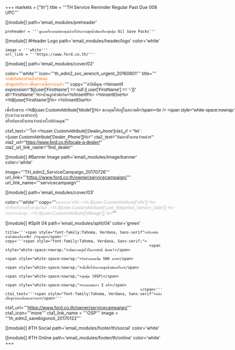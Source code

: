 +++
markets = ["th"]
title = '''TH Service Reminder Regular Past Due 008 UPC'''

[[module]]
path='email_modules/preheader'


	preheader = '''ดูแลเครื่องยนต์ของคุณด้วยโปรแกรมชุดน้ำมันเครื่องสุดคุ้ม Oil Save Packs'''

[[module]] #Header Logo
path='email_modules/header/logo'
color='white'

	image = '''white'''
	url_link = '''https://www.ford.co.th/'''


[[module]]
path='email_modules/cover/02'

color='''white'''
icon='''th_edm2_svc_wrench_urgent_20160801'''
title='''<span style="color:#ff6600;font-family:Tahoma, Verdana, Sans-serif">
					<span style="white-space:nowrap;">รถฟอร์ดของท่านถึงกำหนด</span><br />
					<span style="white-space:nowrap;">เข้าศูนย์บริการ</span>
					<span style="white-space:nowrap;">เพื่อตรวจเช็คระยะแล้ว</span>
					</span>'''
copy='''<span style="font-family:Tahoma, Verdana, Sans-serif">สวัสดีคุณ <%InsertIf expression="${(user['FirstName'] == null || user['FirstName'] == '-')}" id="FirstName" %>ท่านลูกค้าฟอร์ด<%/InsertIf%> <%InsertElse%> <%${user['FirstName']}%> <%/InsertElse%>
<br /><br />
		<span style="white-space:nowrap;">เพื่อรักษารถ <%${user.CustomAttribute['Model']}%>	ของคุณให้อยู่ในสภาพดี</span><br />
		<span style="white-space:nowrap;">และวิ่งได้อย่างเต็มประสิทธิภาพสม่ำเสมอ</span><br />
		<span style="white-space:nowrap;">อย่าลืมนำรถเข้าศูนย์บริการ</span><br />
		<span style="white-space:nowrap;">เพื่อตรวจเช็คระยะเมื่อครบกำหนด</span>
<br /><br />
<span style="white-space:nowrap;">นัดหมายเพื่อเข้ารับบริการได้ทันที</span> 
<span style="white-space:nowrap;">เพื่อการขับขี่อย่างมั่นใจไปกับฟอร์ด</span> <br>
<span style="white-space:nowrap;">ติดต่อ <%${user.CustomAttribute['Dealer_Name']}%></span> 
<span style="white-space:nowrap;">(ระหว่างเวลาทำการ)</span><br>
<span style="white-space:nowrap;">หรือค้นหาตัวแทนจำหน่ายใกล้บ้านคุณ</span></span>'''

cta1_text='''<span style="font-family:Tahoma, Verdana, Sans-serif">โทร <%${user.CustomAttribute['Dealer_Phone']}%></span>'''
cta1_url='''tel:<%${user.CustomAttribute['Dealer_Phone']}%>'''
cta2_text='''<span style="font-family:Tahoma, Verdana, Sans-serif">ค้นหาตัวแทนจำหน่าย</span>'''
cta2_url='''https://www.ford.co.th/locate-a-dealer/'''
cta2_url_link_name='''find_dealer'''

[[module]] #Banner Image
path='email_modules/image/banner'
color='white'

 image='''TH_edm2_ServiceCampaign_20170726'''
	url_link='''https://www.ford.co.th/owner/servicecampaign/'''
	url_link_name='''servicecampaign'''
    
[[module]]
path='email_modules/cover/03'

color='''white'''
copy='''<span style="font-family:Tahoma, Verdana, Sans-serif"><span style="white-space:nowrap;"><span style="color:#b3b3b3;">หมายเลข VIN : <% ${user.CustomAttribute['VIN']} %><br />
				เข้ารับบริการครั้งล่าสุดวันที่ : <% ${user.CustomAttribute['Last_Reported_Service_Date']} %><br />
				ระยะทางล่าสุด : <% ${user.CustomAttribute['Mileage']} %></span></span></span>'''


[[module]] #Split 04
path='email_modules/split/04'
color='green'

	title='''<span style="font-family:Tahoma, Verdana, Sans-serif">ประหยัดค่าน้ำมันเครื่อง<br />สูงสุด</span>'''
	copy='''<span style="font-family:Tahoma, Verdana, Sans-serif;">
																	<span style="white-space:nowrap;">เพิ่มความอุ่นใจในการขับขี่ พิเศษ!</span> 
																		<span style="white-space:nowrap;">รับส่วนลดเพิ่ม 500 บาท</span> 
																		<span style="white-space:nowrap;">เมื่อซื้อโปรแกรมชุดน้ำมันเครื่อง</span>
																		<span style="white-space:nowrap;">สุดคุ้ม (OSP)</span> 
																		<span style="white-space:nowrap;">แบบแพคเกจ 3 ครั้ง</span>
																</span>'''
	cta1_text='''<span style="font-family:Tahoma, Verdana, Sans-serif">คลิกเพื่อดูรายละเอียดและราคา</span>'''
cta1_url='''https://www.ford.co.th/owner/servicecampaign/'''
cta1_icon='''more'''
cta1_link_name = '''OSP'''
image = '''th_edm2_savebigonoil_20170122'''



[[module]] #TH Social
path='email_modules/footer/th/social'
color='white'

[[module]] #TH Online
path='email_modules/footer/th/online'
color='white'
+++